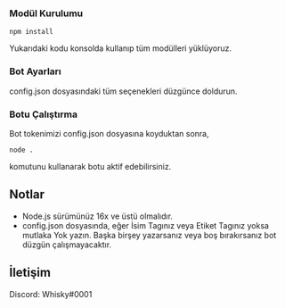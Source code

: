 ### Modül Kurulumu
```
npm install
```
Yukarıdaki kodu konsolda kullanıp tüm modülleri yüklüyoruz.

### Bot Ayarları
config.json dosyasındaki tüm seçenekleri düzgünce doldurun.

### Botu Çalıştırma
Bot tokenimizi config.json dosyasına koyduktan sonra,
```
node .
```
komutunu kullanarak botu aktif edebilirsiniz.

## Notlar
- Node.js sürümünüz 16x ve üstü olmalıdır.
- config.json dosyasında, eğer İsim Tagınız veya Etiket Tagınız yoksa mutlaka Yok yazın. Başka birşey yazarsanız veya boş bırakırsanız bot düzgün çalışmayacaktır.

## İletişim

Discord: Whisky#0001
